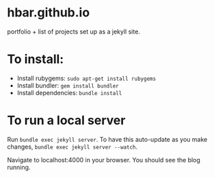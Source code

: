 hbar.github.io
===============

portfolio + list of projects set up as a jekyll site.

# To install:

- Install rubygems: `sudo apt-get install rubygems`
- Install bundler: `gem install bundler`
- Install dependencies: `bundle install`

# To run a local server

Run `bundle exec jekyll server`.
To have this auto-update as you make changes, `bundle exec jekyll server --watch`.

Navigate to localhost:4000 in your browser. You should see the blog running.
